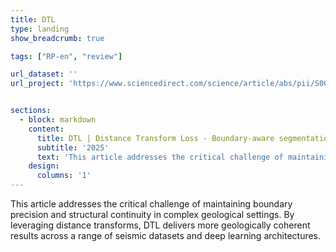 ```yaml
---
title: DTL
type: landing
show_breadcrumb: true

tags: ["RP-en", "review"]

url_dataset: ''
url_project: 'https://www.sciencedirect.com/science/article/abs/pii/S0098300425002110'


sections:
  - block: markdown
    content:
      title: DTL | Distance Transform Loss - Boundary-aware segmentation of seismic data
      subtitle: '2025'
      text: 'This article addresses the critical challenge of maintaining boundary precision and structural continuity in complex geological settings. By leveraging distance transforms, DTL delivers more geologically coherent results across a range of seismic datasets and deep learning architectures.'
    design:
      columns: '1'
---
```


This article addresses the critical challenge of maintaining boundary precision and structural continuity in complex geological settings. By leveraging distance transforms, DTL delivers more geologically coherent results across a range of seismic datasets and deep learning architectures.
 
